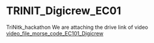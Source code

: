 # TRINIT_Digicrew_EC01
TriNitk_hackathon
We are attaching the drive link of video
<a href="https://drive.google.com/file/d/1ZV8m4Ib1Hd0UBYVnNYP-IY5u_d6aVsal/view?usp=sharing" target="_blank">video_file_morse_code_EC101_Digicrew</a>

